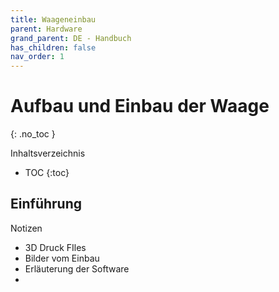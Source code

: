 ```yaml
---
title: Waageneinbau
parent: Hardware
grand_parent: DE - Handbuch
has_children: false
nav_order: 1
---
```


# Aufbau und Einbau der Waage
{: .no_toc }

Inhaltsverzeichnis

* TOC
{:toc}

## Einführung

Notizen
* 3D Druck FIles
* Bilder vom Einbau
* Erläuterung der Software
* 
